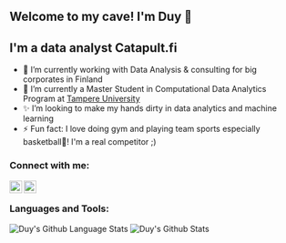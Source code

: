 ## Welcome to my cave! I'm Duy 👋

## I'm a data analyst  Catapult.fi 
- 🔭 I’m currently working with Data Analysis & consulting for big corporates in Finland 
- 🌱 I’m currently a Master Student in Computational Data Analytics Program at [Tampere University][tuni]
- ✨ I’m looking to make my hands dirty in data analytics and machine learning
- ⚡ Fun fact: I love doing gym and playing team sports especially basketball🏀! I'm a real competitor ;) 

### Connect with me:

[<img align="left" alt="Duy Nguyen | LinkedIn" width="22px" src="https://cdn.jsdelivr.net/npm/simple-icons@v3/icons/linkedin.svg" />][linkedin]
[<img align="left" alt="Duy Nguyen | Porfolio" width="22px" src="https://cdn.jsdelivr.net/npm/simple-icons@v3/icons/github.svg" />][portfolio]

<br />

### Languages and Tools:
<img alt="Duy's Github Language Stats" src="https://github-readme-stats.vercel.app/api/top-langs/?username=duy7590&layout=compact" />

<img alt="Duy's Github Stats" src="https://github-readme-stats.vercel.app/api?username=duy7590&show_icons=true&hide_border=true&count_private=true" />
<br />


[tuni]: https://www.tuni.fi/en/study-with-us/computing-sciences-data-science
[linkedin]: https://www.linkedin.com/in/duynguyen7590/
[portfolio]: https://duy7590.github.io/


